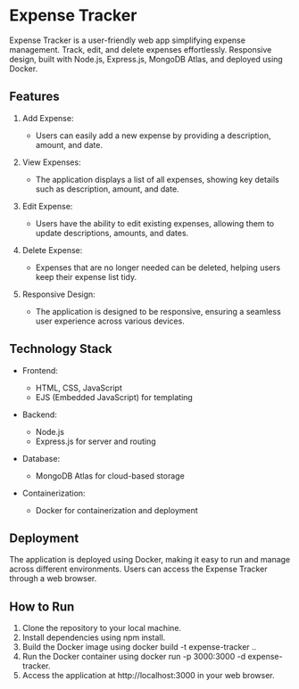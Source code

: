# Expense Tracker
Expense Tracker is a user-friendly web app simplifying expense management. Track, edit, and delete expenses effortlessly. Responsive design, built with Node.js, Express.js, MongoDB Atlas, and deployed using Docker.

## Features

1. Add Expense:
   - Users can easily add a new expense by providing a description, amount, and date.

2. View Expenses:
   - The application displays a list of all expenses, showing key details such as description, amount, and date.

3. Edit Expense:
   - Users have the ability to edit existing expenses, allowing them to update descriptions, amounts, and dates.

4. Delete Expense:
   - Expenses that are no longer needed can be deleted, helping users keep their expense list tidy.

5. Responsive Design:
   - The application is designed to be responsive, ensuring a seamless user experience across various devices.

## Technology Stack

- Frontend:
  - HTML, CSS, JavaScript
  - EJS (Embedded JavaScript) for templating

- Backend:
  - Node.js
  - Express.js for server and routing

- Database:
  - MongoDB Atlas for cloud-based storage

- Containerization:
  - Docker for containerization and deployment

## Deployment

The application is deployed using Docker, making it easy to run and manage across different environments. Users can access the Expense Tracker through a web browser.

## How to Run

1. Clone the repository to your local machine.
2. Install dependencies using npm install.
3. Build the Docker image using docker build -t expense-tracker ..
4. Run the Docker container using docker run -p 3000:3000 -d expense-tracker.
6. Access the application at http://localhost:3000 in your web browser.
